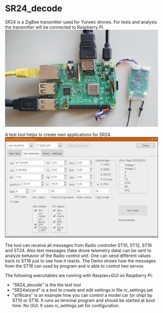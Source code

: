 # SR24_decode
SR24 is a ZigBee transmitter used for Yuneec drones. 
For tests and analysis the transmitter will be connected to Raspberry PI.
![Test setup](Raspi5.JPG)

A test tool helps to create own applications for SR24.
![Screenshot test tool](raspi3.png)

The tool can receive all messages from Radio controller ST10, ST12, ST16 and ST24. Also test messages (fake drone telemetry data) can be sent to analyze behavior of the Radio control unit.
One can send different values back to ST16 just to see how it reacts. The Demo shows how the messages from the ST16 can used by program and is able to control two servos.

The following executables are running with Raspian+GUI on Raspberry Pi:
 - "SR24_decode" is the the test tool
 - "SR24wizard" is a tool to create and edit settings in file rc_settings.set
 - "st16cars" is an example how you can control a model car (or ship) by ST10 or ST16. It runs as terminal program and should be started at boot time. No GUI. It uses rc_settings.set for configuration.
